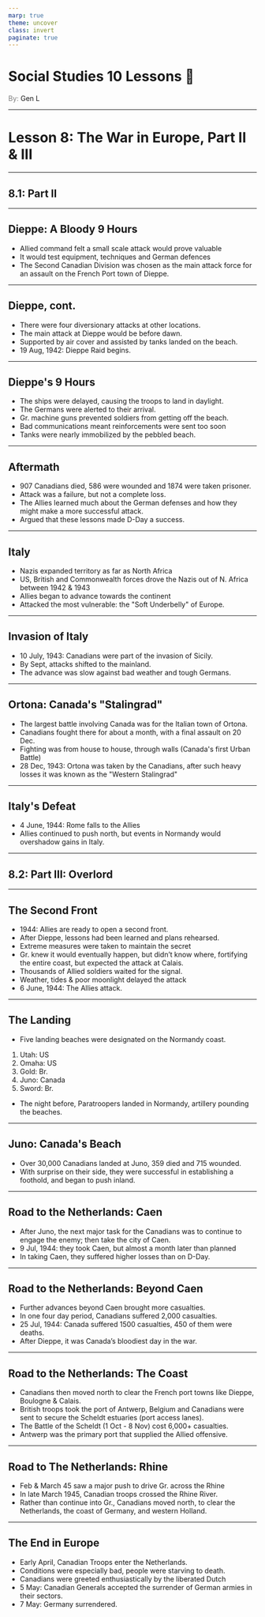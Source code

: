 ```yaml
---
marp: true
theme: uncover
class: invert
paginate: true
---
```


# <!--fit-->Social Studies 10 Lessons :book:

<span style="color:grey">By:</span> Gen L

<!--_footer: In partnership with Hyperion University, 2023-->

---

# Lesson 8: The War in Europe, Part II & III

---

## 8.1: Part II

---

## Dieppe: A Bloody 9 Hours

* Allied command felt a small scale attack would prove valuable
* It would test equipment, techniques and German defences
* The Second Canadian Division was chosen as the main attack force for an assault on the French Port town of Dieppe.

---

## Dieppe, cont.

* There were four diversionary attacks at other locations. 
* The main attack at Dieppe would be before dawn. 
* Supported by air cover and assisted by tanks landed on the beach.
* 19 Aug, 1942: Dieppe Raid begins.

---

## Dieppe's 9 Hours

* The ships were delayed, causing the troops to land in daylight.
* The Germans were alerted to their arrival.
* Gr. machine guns prevented soldiers from getting off the beach.
* Bad communications meant reinforcements were sent too soon
* Tanks were nearly immobilized by the pebbled beach.

---

## Aftermath

* 907 Canadians died, 586 were wounded and 1874 were taken prisoner.
* Attack was a failure, but not a complete loss.
* The Allies learned much about the German defenses and how they might make a more successful attack.
* Argued that these lessons made D-Day a success.

---

## Italy

* Nazis expanded territory as far as North Africa
* US, British and Commonwealth forces drove the Nazis out of N. Africa between 1942 & 1943
* Allies began to advance towards the continent
* Attacked the most vulnerable: the "Soft Underbelly" of Europe.

---

## Invasion of Italy

* 10 July, 1943: Canadians were part of the invasion of Sicily.
* By Sept, attacks shifted to the mainland.
* The advance was slow against bad weather and tough Germans.

---

## Ortona: Canada's "Stalingrad"

* The largest battle involving Canada was for the Italian town of Ortona.
* Canadians fought there for about a month, with a final assault on 20 Dec.
* Fighting was from house to house, through walls (Canada's first Urban Battle)
* 28 Dec, 1943: Ortona was taken by the Canadians, after such heavy losses it was known as the "Western Stalingrad"

---

## Italy's Defeat

* 4 June, 1944: Rome falls to the Allies
* Allies continued to push north, but events in Normandy would overshadow gains in Italy.

---

## 8.2: Part III: Overlord

---

## The Second Front

* 1944: Allies are ready to open a second front.
* After Dieppe, lessons had been learned and plans rehearsed.
* Extreme measures were taken to maintain the secret
* Gr. knew it would eventually happen, but didn’t know where, fortifying the entire coast, but expected the attack at Calais.
* Thousands of Allied soldiers waited for the signal.
* Weather, tides & poor moonlight delayed the attack
* 6 June, 1944: The Allies attack.

---

## The Landing

* Five landing beaches were designated on the Normandy coast.
1) Utah: US
2) Omaha: US
3) Gold: Br.
4) Juno: Canada
5) Sword: Br.
* The night before, Paratroopers landed in Normandy, artillery pounding the beaches.

---

## Juno: Canada's Beach

* Over 30,000 Canadians landed at Juno, 359 died and 715 wounded.
* With surprise on their side, they were successful in establishing a foothold, and began to push inland.

---

## Road to the Netherlands: Caen

* After Juno, the next major task for the Canadians was to continue to engage the enemy; then take the city of Caen.
* 9 Jul, 1944: they took Caen, but almost a month later than planned
* In taking Caen, they suffered higher losses than on D-Day.

---

## Road to the Netherlands: Beyond Caen

* Further advances beyond Caen brought more casualties.
* In one four day period, Canadians suffered 2,000 casualties.
* 25 Jul, 1944: Canada suffered 1500 casualties, 450 of them were deaths.
* After Dieppe, it was Canada’s
bloodiest day in the war.

---

## Road to the Netherlands: The Coast
* Canadians then moved north to clear the French port towns like Dieppe, Boulogne & Calais.
* British troops took the port of Antwerp, Belgium and Canadians were sent to secure the Scheldt estuaries (port access lanes).
* The Battle of the Scheldt (1 Oct - 8 Nov) cost 6,000+ casualties.
* Antwerp was the primary port that supplied the Allied offensive.

---

## Road to The Netherlands: Rhine

* Feb & March 45 saw a major push to drive Gr. across the Rhine
* In late March 1945, Canadian troops crossed the Rhine River.
* Rather than continue into Gr., Canadians moved north, to clear the Netherlands, the coast of Germany, and western Holland.

---

## The End in Europe

* Early April, Canadian Troops enter the Netherlands.
* Conditions were especially bad, people were starving to death.
* Canadians were greeted enthusiastically by the liberated Dutch
* 5 May: Canadian Generals accepted the surrender of German armies in their sectors.
* 7 May: Germany surrendered.